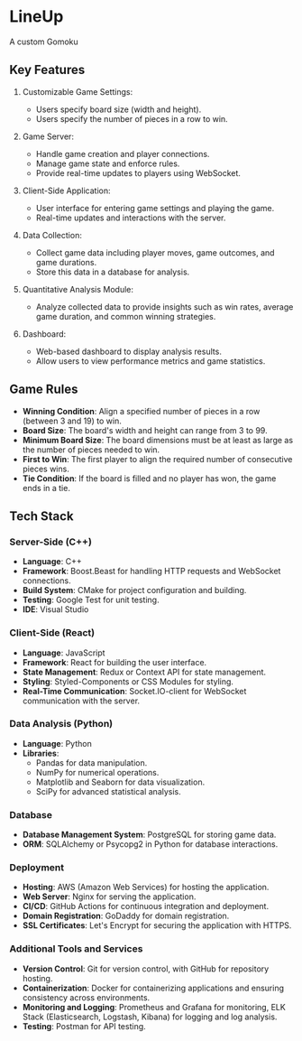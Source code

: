 # LineUp
A custom Gomoku

## Key Features
1.  Customizable Game Settings:
    -   Users specify board size (width and height).
    -   Users specify the number of pieces in a row to win.

2.  Game Server:
    -   Handle game creation and player connections.
    -   Manage game state and enforce rules.
    -   Provide real-time updates to players using WebSocket.

3.  Client-Side Application:
    -   User interface for entering game settings and playing the game.
    -   Real-time updates and interactions with the server.

4.  Data Collection:
    -   Collect game data including player moves, game outcomes, and game durations.
    -   Store this data in a database for analysis.

5.  Quantitative Analysis Module:
    -   Analyze collected data to provide insights such as win rates, average game duration, and common winning strategies.

6.  Dashboard:
    -   Web-based dashboard to display analysis results.
    -   Allow users to view performance metrics and game statistics.

## Game Rules
-   **Winning Condition**: Align a specified number of pieces in a row (between 3 and 19) to win.
-   **Board Size**: The board's width and height can range from 3 to 99.
-   **Minimum Board Size**: The board dimensions must be at least as large as the number of pieces needed to win.
-   **First to Win**: The first player to align the required number of consecutive pieces wins.
-   **Tie Condition**: If the board is filled and no player has won, the game ends in a tie.

## Tech Stack

### Server-Side (C++)
-   **Language**: C++
-   **Framework**: Boost.Beast for handling HTTP requests and WebSocket connections.
-   **Build System**: CMake for project configuration and building.
-   **Testing**: Google Test for unit testing.
-   **IDE**: Visual Studio

### Client-Side (React)
-   **Language**: JavaScript
-   **Framework**: React for building the user interface.
-   **State Management**: Redux or Context API for state management.
-   **Styling**: Styled-Components or CSS Modules for styling.
-   **Real-Time Communication**: Socket.IO-client for WebSocket communication with the server.

### Data Analysis (Python)
-   **Language**: Python
-   **Libraries**:
    -   Pandas for data manipulation.
    -   NumPy for numerical operations.
    -   Matplotlib and Seaborn for data visualization.
    -   SciPy for advanced statistical analysis.

### Database
-   **Database Management System**: PostgreSQL for storing game data.
-   **ORM**: SQLAlchemy or Psycopg2 in Python for database interactions.

### Deployment
-   **Hosting**: AWS (Amazon Web Services) for hosting the application.
-   **Web Server**: Nginx for serving the application.
-   **CI/CD**: GitHub Actions for continuous integration and deployment.
-   **Domain Registration**: GoDaddy for domain registration.
-   **SSL Certificates**: Let's Encrypt for securing the application with HTTPS.

### Additional Tools and Services
-   **Version Control**: Git for version control, with GitHub for repository hosting.
-   **Containerization**: Docker for containerizing applications and ensuring consistency across environments.
-   **Monitoring and Logging**: Prometheus and Grafana for monitoring, ELK Stack (Elasticsearch, Logstash, Kibana) for logging and log analysis.
-   **Testing**: Postman for API testing.
